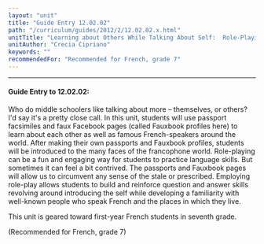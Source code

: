 ```yaml
---
layout: "unit"
title: "Guide Entry 12.02.02"
path: "/curriculum/guides/2012/2/12.02.02.x.html"
unitTitle: "Learning about Others While Talking About Self:  Role-Playing Around the Francophone World, Using Passports and \u0022Fauxbook\u0022 Profiles"
unitAuthor: "Crecia Cipriano"
keywords: ""
recommendedFor: "Recommended for French, grade 7"
---
```

<body>
<hr/>
<h4>
Guide Entry to 12.02.02:
</h4>
<p>
Who do middle schoolers like talking about more – themselves, or others?  I'd say it's a pretty close call.  In this unit, students will use passport facsimiles and faux Facebook pages (called Fauxbook profiles here) to learn about each other as well as famous French-speakers around the world.  After making their own passports and Fauxbook profiles, students will be introduced to the many faces of the francophone world.  Role-playing can be a fun and engaging way for students to practice language skills.  But sometimes it can feel a bit contrived.  The passports and Fauxbook pages will allow us to circumvent any sense of the stale or prescribed. Employing role-play allows students to build and reinforce question and answer skills revolving around introducing the self while developing a familiarity with well-known people who speak French and the places in which they live.
</p>
<p>
This unit is geared toward first-year French students in seventh grade.
</p>
<p>
(Recommended for French, grade 7)
</p>
</body>